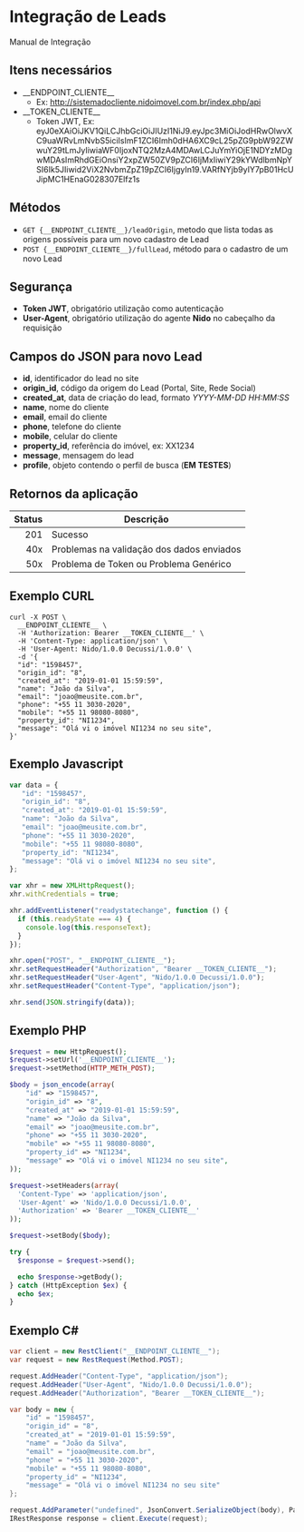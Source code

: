 # Integração de Leads
Manual de Integração

## Itens necessários
- \_\_ENDPOINT_CLIENTE__
   - Ex: http://sistemadocliente.nidoimovel.com.br/index.php/api
- \_\_TOKEN_CLIENTE__
   - Token JWT, Ex: eyJ0eXAiOiJKV1QiLCJhbGciOiJIUzI1NiJ9.eyJpc3MiOiJodHRwOlwvXC9uaWRvLmNvbS5iciIsImF1ZCI6Imh0dHA6XC9cL25pZG9pbW92ZWwuY29tLmJyIiwiaWF0IjoxNTQ2MzA4MDAwLCJuYmYiOjE1NDYzMDgwMDAsImRhdGEiOnsiY2xpZW50ZV9pZCI6IjMxIiwiY29kYWdlbmNpYSI6Ik5JIiwid2ViX2NvbmZpZ19pZCI6IjgyIn19.VARfNYjb9yIY7pB01HcUJipMC1HEnaG028307Elfz1s
   

## Métodos

- `GET {__ENDPOINT_CLIENTE__}/leadOrigin`, metodo que lista todas as origens possíveis para um novo cadastro de Lead
- `POST {__ENDPOINT_CLIENTE__}/fullLead`, método para o cadastro de um novo Lead

## Segurança

- **Token JWT**, obrigatório utilização como autenticação
- **User-Agent**, obrigatório utilização do agente **Nido** no cabeçalho da requisição

## Campos do JSON para novo Lead
- **id**, identificador do lead no site
- **origin_id**, código da origem do Lead (Portal, Site, Rede Social)
- **created_at**, data de criação do lead, formato *YYYY-MM-DD HH:MM:SS*
- **name**, nome do cliente
- **email**, email do cliente
- **phone**, telefone do cliente
- **mobile**, celular do cliente
- **property_id**, referência do imóvel, ex: XX1234
- **message**, mensagem do lead
- **profile**, objeto contendo o perfil de busca (**EM TESTES**)

## Retornos da aplicação
|Status|Descrição|
|-:|-|
|201|Sucesso|
|40x|Problemas na validação dos dados enviados|
|50x|Problema de Token ou Problema Genérico|

## Exemplo CURL
```shell
curl -X POST \
  __ENDPOINT_CLIENTE__ \
  -H 'Authorization: Bearer __TOKEN_CLIENTE__' \
  -H 'Content-Type: application/json' \
  -H 'User-Agent: Nido/1.0.0 Decussi/1.0.0' \
  -d '{
  "id": "1598457",
  "origin_id": "8",
  "created_at": "2019-01-01 15:59:59",
  "name": "João da Silva",
  "email": "joao@meusite.com.br",
  "phone": "+55 11 3030-2020",
  "mobile": "+55 11 98080-8080",
  "property_id": "NI1234",
  "message": "Olá vi o imóvel NI1234 no seu site",
}'
```
## Exemplo Javascript
```javascript
var data = {
   "id": "1598457",
   "origin_id": "8",
   "created_at": "2019-01-01 15:59:59",
   "name": "João da Silva",
   "email": "joao@meusite.com.br",
   "phone": "+55 11 3030-2020",
   "mobile": "+55 11 98080-8080",
   "property_id": "NI1234",
   "message": "Olá vi o imóvel NI1234 no seu site",
};

var xhr = new XMLHttpRequest();
xhr.withCredentials = true;

xhr.addEventListener("readystatechange", function () {
  if (this.readyState === 4) {
    console.log(this.responseText);
  }
});

xhr.open("POST", "__ENDPOINT_CLIENTE__");
xhr.setRequestHeader("Authorization", "Bearer __TOKEN_CLIENTE__");
xhr.setRequestHeader("User-Agent", "Nido/1.0.0 Decussi/1.0.0");
xhr.setRequestHeader("Content-Type", "application/json");

xhr.send(JSON.stringify(data));
```

## Exemplo PHP
```php
$request = new HttpRequest();
$request->setUrl('__ENDPOINT_CLIENTE__');
$request->setMethod(HTTP_METH_POST);

$body = json_encode(array(
    "id" => "1598457",
    "origin_id" => "8",
    "created_at" => "2019-01-01 15:59:59",
    "name" => "João da Silva",
    "email" => "joao@meusite.com.br",
    "phone" => "+55 11 3030-2020",
    "mobile" => "+55 11 98080-8080",
    "property_id" => "NI1234",
    "message" => "Olá vi o imóvel NI1234 no seu site",
));

$request->setHeaders(array(
  'Content-Type' => 'application/json',
  'User-Agent' => 'Nido/1.0.0 Decussi/1.0.0',
  'Authorization' => 'Bearer __TOKEN_CLIENTE__'
));

$request->setBody($body);

try {
  $response = $request->send();

  echo $response->getBody();
} catch (HttpException $ex) {
  echo $ex;
}
```

## Exemplo C#
```C#
var client = new RestClient("__ENDPOINT_CLIENTE__");
var request = new RestRequest(Method.POST);

request.AddHeader("Content-Type", "application/json");
request.AddHeader("User-Agent", "Nido/1.0.0 Decussi/1.0.0");
request.AddHeader("Authorization", "Bearer __TOKEN_CLIENTE__");

var body = new {
    "id" = "1598457",
  	"origin_id" = "8",
    "created_at" = "2019-01-01 15:59:59",
    "name" = "João da Silva",
    "email" = "joao@meusite.com.br",
    "phone" = "+55 11 3030-2020",
    "mobile" = "+55 11 98080-8080",
    "property_id" = "NI1234",
    "message" = "Olá vi o imóvel NI1234 no seu site"
};

request.AddParameter("undefined", JsonConvert.SerializeObject(body), ParameterType.RequestBody);
IRestResponse response = client.Execute(request);
```

